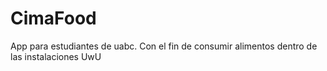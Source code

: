 # CimaFood
App para estudiantes de uabc. Con el fin de consumir alimentos dentro de las instalaciones
UwU
